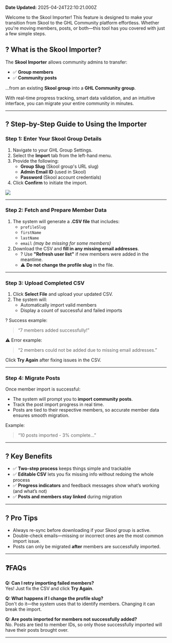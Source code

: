 **Date Updated:** 2025-04-24T22:10:21.000Z

Welcome to the Skool Importer! This feature is designed to make your transition from Skool to the GHL Community platform effortless. Whether you're moving members, posts, or both—this tool has you covered with just a few simple steps.

  
## ? What is the Skool Importer?

The **Skool Importer** allows community admins to transfer:

* ✅ **Group members**
* ✅ **Community posts**

...from an existing **Skool group** into a **GHL Community group**.

With real-time progress tracking, smart data validation, and an intuitive interface, you can migrate your entire community in minutes.

---

## ? Step-by-Step Guide to Using the Importer

### **Step 1: Enter Your Skool Group Details**

1. Navigate to your GHL Group Settings.
2. Select the **Import** tab from the left-hand menu.
3. Provide the following:  
   * **Group Slug** (Skool group's URL slug)  
   * **Admin Email ID** (used in Skool)  
   * **Password** (Skool account credentials)
4. Click **Confirm** to initiate the import.

  
![](https://s3.amazonaws.com/cdn.freshdesk.com/data/helpdesk/attachments/production/155045620320/original/hKmF-ZMPyXaAeQGR5fkTEMYZwl2toyh9gg.png?1745512679)

---

### **Step 2: Fetch and Prepare Member Data**

1. The system will generate a **.CSV file** that includes:  
   * `profileSlug`  
   * `firstName`  
   * `lastName`  
   * `email` _(may be missing for some members)_
2. Download the CSV and **fill in any missing email addresses**.  
   * ? Use **"Refresh user list"** if new members were added in the meantime.  
   * ⚠️ **Do not change the profile slug** in the file.

  
---

### **Step 3: Upload Completed CSV**

1. Click **Select File** and upload your updated CSV.
2. The system will:  
   * Automatically import valid members  
   * Display a count of successful and failed imports

? Success example:

> “7 members added successfully!”

⚠️ Error example:

> “2 members could not be added due to missing email addresses.”

Click **Try Again** after fixing issues in the CSV.

---

### **Step 4: Migrate Posts**

Once member import is successful:

* The system will prompt you to **import community posts**.
* Track the post import progress in real time.
* Posts are tied to their respective members, so accurate member data ensures smooth migration.

Example:

> “10 posts imported - 3% complete…”

---

## ? Key Benefits

* ✅ **Two-step process** keeps things simple and trackable
* ✅ **Editable CSV** lets you fix missing info without redoing the whole process
* ✅ **Progress indicators** and feedback messages show what’s working (and what’s not)
* ✅ **Posts and members stay linked** during migration

---

## ? Pro Tips

* Always re-sync before downloading if your Skool group is active.
* Double-check emails—missing or incorrect ones are the most common import issue.
* Posts can only be migrated **after** members are successfully imported.

---

## ❓FAQs

**Q: Can I retry importing failed members?**  
Yes! Just fix the CSV and click **Try Again**.

**Q: What happens if I change the profile slug?**  
Don't do it—the system uses that to identify members. Changing it can break the import.

**Q: Are posts imported for members not successfully added?**  
No. Posts are tied to member IDs, so only those successfully imported will have their posts brought over.

---